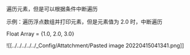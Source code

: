 遍历元素，但是可以根据条件中断遍历

示例：遍历浮点数组并打印元素，但是元素值为 2.0 时，中断遍历

Float Array  = {1.0, 2.0, 3.0}



![[../../../../../_Config/Attatchment/Pasted image 20220415041341.png]]